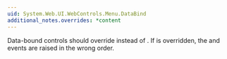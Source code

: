 ```yaml
---
uid: System.Web.UI.WebControls.Menu.DataBind
additional_notes.overrides: *content
---
```


<p>Data-bound controls should override <xref href="System.Web.UI.WebControls.Menu.PerformDataBinding"></xref> instead of <xref href="System.Web.UI.WebControls.Menu.DataBind"></xref>. If <xref href="System.Web.UI.WebControls.Menu.DataBind"></xref> is overridden, the <xref href="System.Web.UI.WebControls.Menu.OnDataBinding(System.EventArgs)"></xref> and <xref href="System.Web.UI.WebControls.BaseDataBoundControl.OnDataBound(System.EventArgs)"></xref> events are raised in the wrong order.</p>


